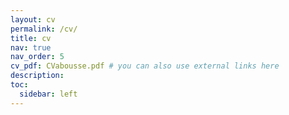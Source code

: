 ```yaml
---
layout: cv
permalink: /cv/
title: cv
nav: true
nav_order: 5
cv_pdf: CVabousse.pdf # you can also use external links here
description: 
toc:
  sidebar: left
---
```

